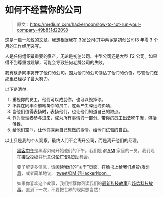 # 如何不经营你的公司

> 原文：<https://medium.com/hackernoon/how-to-not-run-your-company-49b831d22098>

这是一篇一般性的文章，我想根据我在 3 家公司(其中两家是初创公司)3 年零 3 个月的工作经历来写。

人是任何组织最重要的资产，无论是初创公司、中型公司还是大型 T2 公司。如果得不到尊重或理解，可能会导致任何老牌公司的失败。

我有很多同事离开了他们的公司，因为他们的公司低估了他们的价值，尽管他们在那里已经尽了最大努力。

以下是清单:

1.  重视你的员工，他们可以成就你，也可以毁掉你。
2.  不要在同事面前嘲笑你的员工，这会产生深远的影响。
3.  当他们值得表扬时，表扬他们，也让他们知道自己的缺点。
4.  作为管理者参与进来，成为所有事情的一部分。带你的员工出去吃午餐，包括晚餐。
5.  给他们空间，让他们探索自己想做的事情。给他们试验的自由。

以上只是我的个人观察，最终人们不会离开公司，而是离开他们的经理。

> [黑客中午](http://bit.ly/Hackernoon)是黑客如何开始他们的下午。我们是 [@AMI](http://bit.ly/atAMIatAMI) 家庭的一员。我们现在[接受投稿](http://bit.ly/hackernoonsubmission)并乐意[讨论广告&赞助](mailto:partners@amipublications.com)机会。
> 
> 要了解更多信息，请[阅读我们的“关于”页面](https://goo.gl/4ofytp)、[在脸书上给我们点赞/发消息](http://bit.ly/HackernoonFB)，或者简单地说， [tweet/DM @HackerNoon。](https://goo.gl/k7XYbx)
> 
> 如果你喜欢这个故事，我们推荐你阅读我们的[最新科技故事](http://bit.ly/hackernoonlatestt)和[趋势科技故事](https://hackernoon.com/trending)。直到下一次，不要把世界的现实想当然！